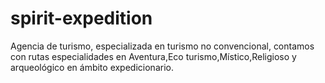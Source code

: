 # spirit-expedition
Agencia de turismo, especializada en turismo no convencional, contamos con rutas especialidades en Aventura,Eco turismo,Místico,Religioso y arqueológico en ámbito expedicionario. 
